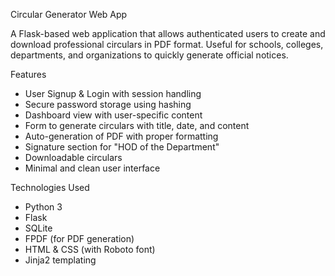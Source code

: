 Circular Generator Web App

A Flask-based web application that allows authenticated users to create and download professional circulars in PDF format. Useful for schools, colleges, departments, and organizations to quickly generate official notices.

Features

- User Signup & Login with session handling
- Secure password storage using hashing
- Dashboard view with user-specific content
- Form to generate circulars with title, date, and content
- Auto-generation of PDF with proper formatting
- Signature section for "HOD of the Department"
- Downloadable circulars
- Minimal and clean user interface

Technologies Used

- Python 3
- Flask
- SQLite
- FPDF (for PDF generation)
- HTML & CSS (with Roboto font)
- Jinja2 templating



